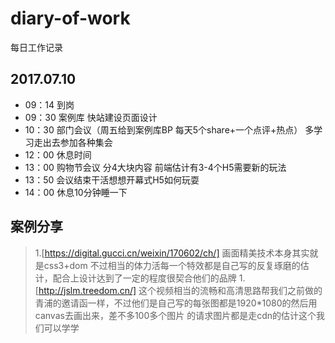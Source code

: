 # diary-of-work
每日工作记录
## 2017.07.10
* 09：14 到岗
* 09：30 案例库 快站建设页面设计
* 10：30 部门会议（周五给到案例库BP 每天5个share+一个点评+热点） 多学习走出去参加各种集会
* 12：00 休息时间
* 13：00 购物节会议 分4大块内容 前端估计有3-4个H5需要新的玩法
* 13：50 会议结束干活想想开幕式H5如何玩耍
* 14：00 休息10分钟睡一下


## 案例分享
>1.[https://digital.gucci.cn/weixin/170602/ch/]
>画面精美技术本身其实就是css3+dom 不过相当的体力活每一个特效都是自己写的反复琢磨的估计，配合上设计达到了一定的程度很契合他们的品牌
>1.[http://jslm.treedom.cn/]
>这个视频相当的流畅和高清思路帮我们之前做的青浦的邀请函一样，不过他们是自己写的每张图都是1920*1080的然后用canvas去画出来，差不多100多个图片
的请求图片都是走cdn的估计这个我们可以学学

